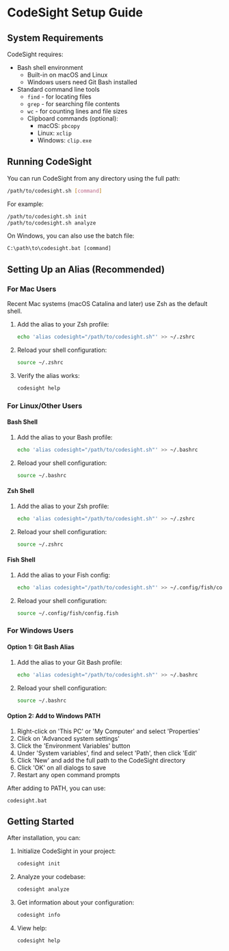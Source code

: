 # CodeSight Setup Guide

## System Requirements

CodeSight requires:
- Bash shell environment
  - Built-in on macOS and Linux
  - Windows users need Git Bash installed
- Standard command line tools
  - `find` - for locating files
  - `grep` - for searching file contents
  - `wc` - for counting lines and file sizes
  - Clipboard commands (optional): 
    - macOS: `pbcopy`
    - Linux: `xclip`
    - Windows: `clip.exe`

## Running CodeSight

You can run CodeSight from any directory using the full path:

```bash
/path/to/codesight.sh [command]
```

For example:

```bash
/path/to/codesight.sh init
/path/to/codesight.sh analyze
```

On Windows, you can also use the batch file:

```batch
C:\path\to\codesight.bat [command]
```

## Setting Up an Alias (Recommended)

### For Mac Users

Recent Mac systems (macOS Catalina and later) use Zsh as the default shell.

1. Add the alias to your Zsh profile:

   ```bash
   echo 'alias codesight="/path/to/codesight.sh"' >> ~/.zshrc
   ```

2. Reload your shell configuration:

   ```bash
   source ~/.zshrc
   ```

3. Verify the alias works:
   ```bash
   codesight help
   ```

### For Linux/Other Users

#### Bash Shell

1. Add the alias to your Bash profile:

   ```bash
   echo 'alias codesight="/path/to/codesight.sh"' >> ~/.bashrc
   ```

2. Reload your shell configuration:
   ```bash
   source ~/.bashrc
   ```

#### Zsh Shell

1. Add the alias to your Zsh profile:

   ```bash
   echo 'alias codesight="/path/to/codesight.sh"' >> ~/.zshrc
   ```

2. Reload your shell configuration:
   ```bash
   source ~/.zshrc
   ```

#### Fish Shell

1. Add the alias to your Fish config:

   ```bash
   echo 'alias codesight="/path/to/codesight.sh"' >> ~/.config/fish/config.fish
   ```

2. Reload your shell configuration:
   ```bash
   source ~/.config/fish/config.fish
   ```

### For Windows Users

#### Option 1: Git Bash Alias

1. Add the alias to your Git Bash profile:

   ```bash
   echo 'alias codesight="/path/to/codesight.sh"' >> ~/.bashrc
   ```

2. Reload your shell configuration:
   ```bash
   source ~/.bashrc
   ```

#### Option 2: Add to Windows PATH

1. Right-click on 'This PC' or 'My Computer' and select 'Properties'
2. Click on 'Advanced system settings'
3. Click the 'Environment Variables' button
4. Under 'System variables', find and select 'Path', then click 'Edit'
5. Click 'New' and add the full path to the CodeSight directory
6. Click 'OK' on all dialogs to save
7. Restart any open command prompts

After adding to PATH, you can use:
```
codesight.bat
```

## Getting Started

After installation, you can:

1. Initialize CodeSight in your project:

   ```bash
   codesight init
   ```

2. Analyze your codebase:

   ```bash
   codesight analyze
   ```

3. Get information about your configuration:

   ```bash
   codesight info
   ```

4. View help:
   ```bash
   codesight help
   ```
